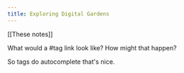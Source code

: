 ```yaml
---
title: Exploring Digital Gardens
---
```


[[These notes]]


What would a #tag link look like?
How might that happen?

So tags do autocomplete that's nice.